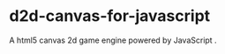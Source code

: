 d2d-canvas-for-javascript
=========================

A html5 canvas 2d game engine powered by JavaScript .
